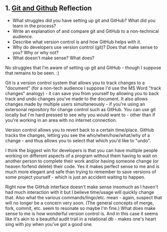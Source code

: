 ## 1. [Git and Github](1_get_started/readme.md) Reflection

* What struggles did you have setting up git and GitHub? What did you learn in the process?
* Write an explanation of and compare git and GitHub to a non-technical audience. 
* Describe what version control is and how GitHub helps with it.
* Why do developers use version control (git)? Does that make sense to you? Why or why not?
* What doesn't make sense? What does?

No struggles that I'm aware of setting up git and GitHub - though I suppose that remains to be seen. :)

Git is a version control system that allows you to track changes to a "document" (for a non-tech audience I suppose I'd use the MS Word "track changes" analogy) - it can save you from yourself by allowing you to back track and undo changes you've made to the document. It also allows changes made by multiple users simultaneously - if you're using an extersonal repository for change control such as GitHub. You can use git locally but I'm hard pressed to see why you would want to - other than if you're working in an area with no internet connection. 

Version control allows you to revert back to a certain time/place. GitHub tracks the changes, letting you see the who/when/how/what/why of a change - and thus allows you to select that which you'd like to "undo".

I think the biggest win for developers is that you can have multiple people working on different aspects of a program without them having to wait on another person to complete their work and/or having someone change (or heaven forfend delete) their code. Yes it makes perfect sense to me and is much more elegant and safe than trying to remember to save versions of some project yourself - which is just an accident waiting to happen.

Right now the GitHub interface doesn't make sense insomuch as I haven't had much interaction with it but I believe time/usage will quickly change that. Also what the various commands/lingo/etc. mean - again, suspect that will no longer be a concern very soon. (The general concepts of merge, fork, commit, etc. seem to resonate so maybe I'm fine.) What does make sense to me is how wonderful version control is. And in this case it seems like it's akin to a beautiful audit trail in a relational db - makes one's heart sing with joy when you've got a good one.
